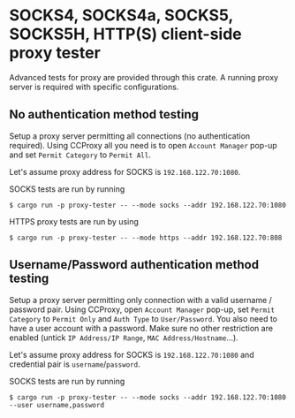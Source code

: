 # SOCKS4, SOCKS4a, SOCKS5, SOCKS5H, HTTP(S) client-side proxy tester

Advanced tests for proxy are provided through this crate.
A running proxy server is required with specific configurations.

## No authentication method testing

Setup a proxy server permitting all connections (no authentication required).
Using CCProxy all you need is to open `Account Manager` pop-up and set `Permit Category` to `Permit All`.

Let's assume proxy address for SOCKS is `192.168.122.70:1080`.

SOCKS tests are run by running

```
$ cargo run -p proxy-tester -- --mode socks --addr 192.168.122.70:1080
```

HTTPS proxy tests are run by using

```
$ cargo run -p proxy-tester -- --mode https --addr 192.168.122.70:808
```

## Username/Password authentication method testing

Setup a proxy server permitting only connection with a valid username / password pair.
Using CCProxy, open `Account Manager` pop-up, set `Permit Category` to `Permit Only` and `Auth Type` to `User/Password`.
You also need to have a user account with a password. Make sure no other restriction are enabled (untick `IP Address/IP Range`, `MAC Address/Hostname`…).

Let's assume proxy address for SOCKS is `192.168.122.70:1080` and credential pair is `username`/`password`.

SOCKS tests are run by running

```
$ cargo run -p proxy-tester -- --mode socks --addr 192.168.122.70:1080 --user username,password
```
